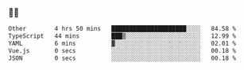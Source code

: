 ### 👨‍💻

<!--START_SECTION:waka-->

```txt
Other        4 hrs 50 mins   █████████████████████░░░░   84.58 %
TypeScript   44 mins         ███▒░░░░░░░░░░░░░░░░░░░░░   12.99 %
YAML         6 mins          ▓░░░░░░░░░░░░░░░░░░░░░░░░   02.01 %
Vue.js       0 secs          ░░░░░░░░░░░░░░░░░░░░░░░░░   00.18 %
JSON         0 secs          ░░░░░░░░░░░░░░░░░░░░░░░░░   00.18 %
```

<!--END_SECTION:waka-->
